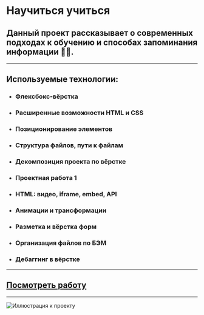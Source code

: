 # **Научиться учиться**
## Данный проект рассказывает о современных подходах к обучению и способах запоминания информации 👨‍🎓.
---
## Используемые технологии:
* ### Флексбокс-вёрстка
* ### Расширенные возможности HTML и CSS
* ### Позиционирование элементов
* ### Структура файлов, пути к файлам
* ### Декомпозиция проекта по вёрстке
* ### Проектная работа 1
* ### HTML: видео, iframe, embed, API
* ### Анимации и трансформации
* ### Разметка и вёрстка форм
* ### Организация файлов по БЭМ
* ### Дебаггинг в вёрстке
---
## [Посмотреть работу](https://tarstabor.github.io/how-to-learn/)
---
![Иллюстрация к проекту](https://upload.wikimedia.org/wikipedia/ru/1/14/Opyat_dvoyka.jpg)
